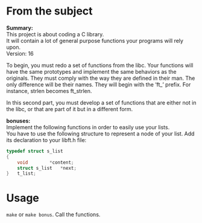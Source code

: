 # From the subject

__Summary:__  
This project is about coding a C library.  
It will contain a lot of general purpose functions your programs will rely upon.  
Version: 16  
  
To begin, you must redo a set of functions from the libc. Your functions will have the
same prototypes and implement the same behaviors as the originals. They must comply
with the way they are defined in their man. The only difference will be their names. They
will begin with the ’ft\_’ prefix. For instance, strlen becomes ft\_strlen.  
  
In this second part, you must develop a set of functions that are either not in the libc,
or that are part of it but in a different form.  
  
__bonuses:__  
Implement the following functions in order to easily use your lists.  
You have to use the following structure to represent a node of your list. Add its
declaration to your libft.h file:  
```c
typedef struct s_list
{
	void		*content;
	struct s_list	*next;
}	t_list;
```  

# Usage

`make` or `make bonus`. Call the functions.
